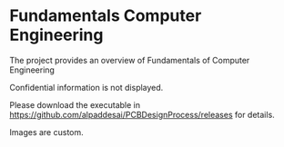 # Fundamentals Computer Engineering

The project provides an overview of Fundamentals of Computer Engineering 

Confidential information is not displayed.

Please download the executable in https://github.com/alpaddesai/PCBDesignProcess/releases for details.

Images are custom.
